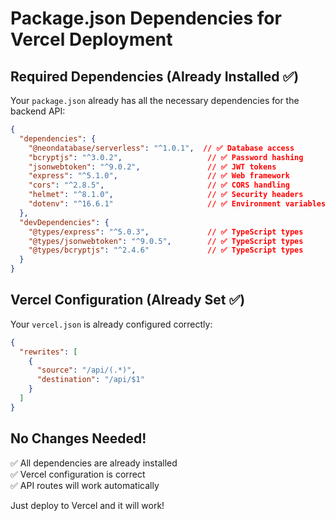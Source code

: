 # Package.json Dependencies for Vercel Deployment

## Required Dependencies (Already Installed ✅)

Your `package.json` already has all the necessary dependencies for the backend API:

```json
{
  "dependencies": {
    "@neondatabase/serverless": "^1.0.1",  // ✅ Database access
    "bcryptjs": "^3.0.2",                   // ✅ Password hashing
    "jsonwebtoken": "^9.0.2",               // ✅ JWT tokens
    "express": "^5.1.0",                    // ✅ Web framework
    "cors": "^2.8.5",                       // ✅ CORS handling
    "helmet": "^8.1.0",                     // ✅ Security headers
    "dotenv": "^16.6.1"                     // ✅ Environment variables
  },
  "devDependencies": {
    "@types/express": "^5.0.3",             // ✅ TypeScript types
    "@types/jsonwebtoken": "^9.0.5",        // ✅ TypeScript types
    "@types/bcryptjs": "^2.4.6"             // ✅ TypeScript types
  }
}
```

## Vercel Configuration (Already Set ✅)

Your `vercel.json` is already configured correctly:

```json
{
  "rewrites": [
    {
      "source": "/api/(.*)",
      "destination": "/api/$1"
    }
  ]
}
```

## No Changes Needed!

✅ All dependencies are already installed  
✅ Vercel configuration is correct  
✅ API routes will work automatically  

Just deploy to Vercel and it will work!
